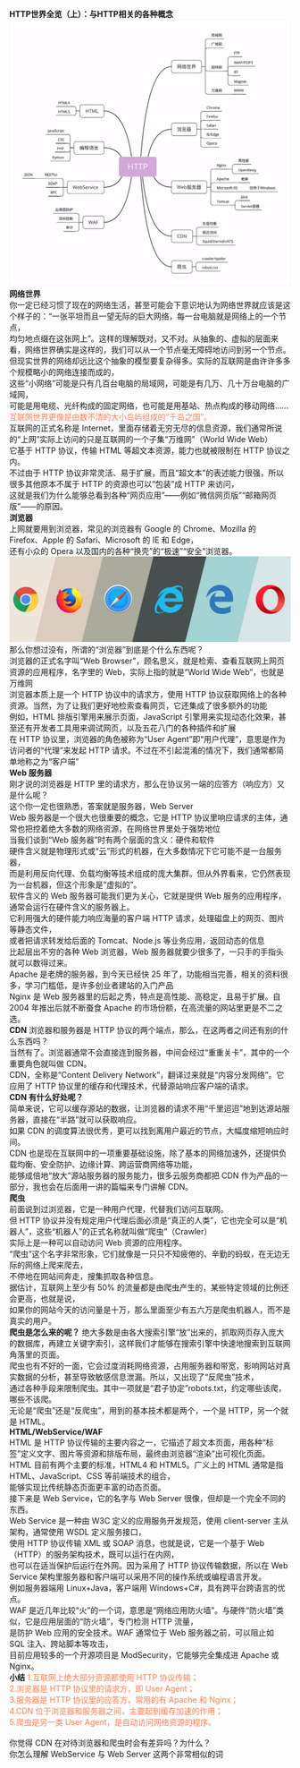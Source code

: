 **HTTP世界全览（上）：与HTTP相关的各种概念**
![img_3.png](img_3.png)
**网络世界**</br>
你一定已经习惯了现在的网络生活，甚至可能会下意识地认为网络世界就应该是这个样子的：“一张平坦而且一望无际的巨大网络，每一台电脑就是网络上的一个节点，</br>
均匀地点缀在这张网上”。这样的理解既对，又不对。从抽象的、虚拟的层面来看，网络世界确实是这样的，我们可以从一个节点毫无障碍地访问到另一个节点。</br>
但现实世界的网络却远比这个抽象的模型要复杂得多。实际的互联网是由许许多多个规模略小的网络连接而成的，</br>
这些“小网络”可能是只有几百台电脑的局域网，可能是有几万、几十万台电脑的广域网，</br>
可能是用电缆、光纤构成的固定网络，也可能是用基站、热点构成的移动网络……</br>
<span style="color: coral">互联网世界更像是由数不清的大小岛屿组成的“千岛之国”。</span></br>
互联网的正式名称是 Internet，里面存储着无穷无尽的信息资源，我们通常所说的“上网”实际上访问的只是互联网的一个子集“万维网”（World Wide Web）</br>
它基于 HTTP 协议，传输 HTML 等超文本资源，能力也就被限制在 HTTP 协议之内。</br>
不过由于 HTTP 协议非常灵活、易于扩展，而且“超文本”的表述能力很强，所以很多其他原本不属于 HTTP 的资源也可以“包装”成 HTTP 来访问，</br>
这就是我们为什么能够总看到各种“网页应用”——例如“微信网页版”“邮箱网页版”——的原因。</br>
**浏览器**</br>
上网就要用到浏览器，常见的浏览器有 Google 的 Chrome、Mozilla 的 Firefox、Apple 的 Safari、Microsoft 的 IE 和 Edge，</br>
还有小众的 Opera 以及国内的各种“换壳”的“极速”“安全”浏览器。</br>
![img_4.png](img_4.png)</br>
那么你想过没有，所谓的“浏览器”到底是个什么东西呢？</br>
浏览器的正式名字叫“Web Browser”，顾名思义，就是检索、查看互联网上网页资源的应用程序，名字里的 Web，实际上指的就是“World Wide Web”，也就是万维网</br>
浏览器本质上是一个 HTTP 协议中的请求方，使用 HTTP 协议获取网络上的各种资源。当然，为了让我们更好地检索查看网页，它还集成了很多额外的功能</br>
例如，HTML 排版引擎用来展示页面，JavaScript 引擎用来实现动态化效果，甚至还有开发者工具用来调试网页，以及五花八门的各种插件和扩展</br>
在 HTTP 协议里，浏览器的角色被称为“User Agent”即“用户代理”，意思是作为访问者的“代理”来发起 HTTP 请求。不过在不引起混淆的情况下，我们通常都简单地称之为“客户端”</br>
**Web 服务器**</br>
刚才说的浏览器是 HTTP 里的请求方，那么在协议另一端的应答方（响应方）又是什么呢？</br>
这个你一定也很熟悉，答案就是服务器，Web Server</br>
Web 服务器是一个很大也很重要的概念，它是 HTTP 协议里响应请求的主体，通常也把控着绝大多数的网络资源，在网络世界里处于强势地位</br>
当我们谈到“Web 服务器”时有两个层面的含义：硬件和软件</br>
硬件含义就是物理形式或“云”形式的机器，在大多数情况下它可能不是一台服务器，</br>
而是利用反向代理、负载均衡等技术组成的庞大集群。但从外界看来，它仍然表现为一台机器，但这个形象是“虚拟的”。</br>
软件含义的 Web 服务器可能我们更为关心，它就是提供 Web 服务的应用程序，通常会运行在硬件含义的服务器上。</br>
它利用强大的硬件能力响应海量的客户端 HTTP 请求，处理磁盘上的网页、图片等静态文件，</br>
或者把请求转发给后面的 Tomcat、Node.js 等业务应用，返回动态的信息</br>
比起层出不穷的各种 Web 浏览器，Web 服务器就要少很多了，一只手的手指头就可以数得过来。</br>
Apache 是老牌的服务器，到今天已经快 25 年了，功能相当完善，相关的资料很多，学习门槛低，是许多创业者建站的入门产品</br>
Nginx 是 Web 服务器里的后起之秀，特点是高性能、高稳定，且易于扩展。自 2004 年推出后就不断蚕食 Apache 的市场份额，在高流量的网站里更是不二之选。</br>
**CDN**
浏览器和服务器是 HTTP 协议的两个端点，那么，在这两者之间还有别的什么东西吗？</br>
当然有了。浏览器通常不会直接连到服务器，中间会经过“重重关卡”，其中的一个重要角色就叫做 CDN。</br>
CDN，全称是“Content Delivery Network”，翻译过来就是“内容分发网络”。它应用了 HTTP 协议里的缓存和代理技术，代替源站响应客户端的请求。</br>
**CDN 有什么好处呢？**</br>
简单来说，它可以缓存源站的数据，让浏览器的请求不用“千里迢迢”地到达源站服务器，直接在“半路”就可以获取响应。</br>
如果 CDN 的调度算法很优秀，更可以找到离用户最近的节点，大幅度缩短响应时间。</br>
CDN 也是现在互联网中的一项重要基础设施，除了基本的网络加速外，还提供负载均衡、安全防护、边缘计算、跨运营商网络等功能，</br>
能够成倍地“放大”源站服务器的服务能力，很多云服务商都把 CDN 作为产品的一部分，我也会在后面用一讲的篇幅来专门讲解 CDN。</br>
**爬虫**</br>
前面说到过浏览器，它是一种用户代理，代替我们访问互联网。</br>
但 HTTP 协议并没有规定用户代理后面必须是“真正的人类”，它也完全可以是“机器人”，这些“机器人”的正式名称就叫做“爬虫”（Crawler）</br>
实际上是一种可以自动访问 Web 资源的应用程序。</br>
“爬虫”这个名字非常形象，它们就像是一只只不知疲倦的、辛勤的蚂蚁，在无边无际的网络上爬来爬去，</br>
不停地在网站间奔走，搜集抓取各种信息。</br>
据估计，互联网上至少有 50% 的流量都是由爬虫产生的，某些特定领域的比例还会更高，也就是说，</br>
如果你的网站今天的访问量是十万，那么里面至少有五六万是爬虫机器人，而不是真实的用户。</br>
**爬虫是怎么来的呢？**
绝大多数是由各大搜索引擎“放”出来的，抓取网页存入庞大的数据库，再建立关键字索引，这样我们才能够在搜索引擎中快速地搜索到互联网角落里的页面。</br>
爬虫也有不好的一面，它会过度消耗网络资源，占用服务器和带宽，影响网站对真实数据的分析，甚至导致敏感信息泄漏。所以，又出现了“反爬虫”技术，</br>
通过各种手段来限制爬虫。其中一项就是“君子协定”robots.txt，约定哪些该爬，哪些不该爬。</br>
无论是“爬虫”还是“反爬虫”，用到的基本技术都是两个，一个是 HTTP，另一个就是 HTML。</br>
**HTML/WebService/WAF**</br>
HTML 是 HTTP 协议传输的主要内容之一，它描述了超文本页面，用各种“标签”定义文字、图片等资源和排版布局，最终由浏览器“渲染”出可视化页面。</br>
HTML 目前有两个主要的标准，HTML4 和 HTML5。广义上的 HTML 通常是指 HTML、JavaScript、CSS 等前端技术的组合，</br>
能够实现比传统静态页面更丰富的动态页面。</br>
接下来是 Web  Service，它的名字与 Web Server 很像，但却是一个完全不同的东西。</br>
Web  Service 是一种由 W3C 定义的应用服务开发规范，使用 client-server 主从架构，通常使用 WSDL 定义服务接口，</br>
使用 HTTP 协议传输 XML 或 SOAP 消息，也就是说，它是一个基于 Web（HTTP）的服务架构技术，既可以运行在内网，</br>
也可以在适当保护后运行在外网。因为采用了 HTTP 协议传输数据，所以在 Web  Service 架构里服务器和客户端可以采用不同的操作系统或编程语言开发。</br>
例如服务器端用 Linux+Java，客户端用 Windows+C#，具有跨平台跨语言的优点。</br>
WAF 是近几年比较“火”的一个词，意思是“网络应用防火墙”。与硬件“防火墙”类似，它是应用层面的“防火墙”，专门检测 HTTP 流量，</br>
是防护 Web 应用的安全技术。WAF 通常位于 Web 服务器之前，可以阻止如 SQL 注入、跨站脚本等攻击，</br>
目前应用较多的一个开源项目是 ModSecurity，它能够完全集成进 Apache 或 Nginx。</br>
**小结**
<span style="color: coral">
1.互联网上绝大部分资源都使用 HTTP 协议传输；</br>
2.浏览器是 HTTP 协议里的请求方，即 User Agent；</br>
3.服务器是 HTTP 协议里的应答方，常用的有 Apache 和 Nginx；</br>
4.CDN 位于浏览器和服务器之间，主要起到缓存加速的作用；</br>
5.爬虫是另一类 User Agent，是自动访问网络资源的程序。</br>
</span></br>
你觉得 CDN 在对待浏览器和爬虫时会有差异吗？为什么？</br>
你怎么理解 WebService 与 Web Server 这两个非常相似的词</br>


